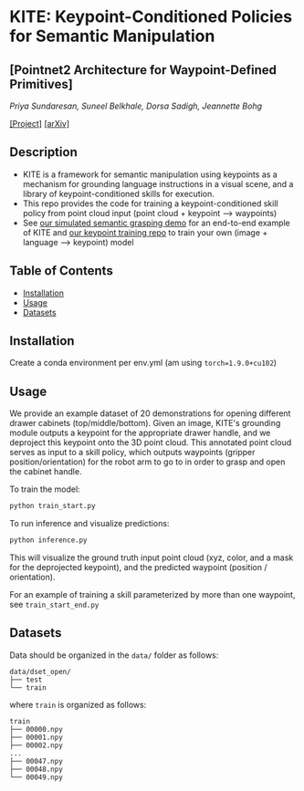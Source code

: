 # KITE: Keypoint-Conditioned Policies for Semantic Manipulation
## [Pointnet2 Architecture for Waypoint-Defined Primitives]

*Priya Sundaresan, Suneel Belkhale, Dorsa Sadigh, Jeannette Bohg*

[[Project]](http://tinyurl.com/kite-site)
[[arXiv]](https://arxiv.org/abs/2306.16605)

## Description
* KITE is a framework for semantic manipulation using keypoints as a mechanism for grounding language instructions in a visual scene, and a library of keypoint-conditioned skills for execution.
* This repo provides the code for training a keypoint-conditioned skill policy from point cloud input (point cloud + keypoint --> waypoints)
* See [our simulated semantic grasping demo](https://github.com/priyasundaresan/kite_semantic_grasping.git) for an end-to-end example of KITE and [our keypoint training repo](https://github.com/priyasundaresan/kite_keypoint_training.git) to train your own (image + language --> keypoint) model

## Table of Contents
- [Installation](#installation)
- [Usage](#usage)
- [Datasets](#datasets)

## Installation

Create a conda environment per env.yml (am using `torch=1.9.0+cu102`)

## Usage

We provide an example dataset of 20 demonstrations for opening different drawer cabinets (top/middle/bottom). Given an image, KITE's grounding module outputs a keypoint for the appropriate drawer handle, and we deproject this keypoint onto the 3D point cloud. This annotated point cloud serves as input to a skill policy, which outputs waypoints (gripper position/orientation) for the robot arm to go to in order to grasp and open the cabinet handle. 

To train the model:
```python
python train_start.py
```

To run inference and visualize predictions:
```python
python inference.py
```

This will visualize the ground truth input point cloud (xyz, color, and a mask for the deprojected keypoint), and the predicted waypoint (position / orientation).

For an example of training a skill parameterized by more than one waypoint, see `train_start_end.py`

## Datasets
Data should be organized in the `data/` folder as follows:

```
data/dset_open/
├── test
└── train
```

where `train` is organized as follows:
```
train
├── 00000.npy
├── 00001.npy
├── 00002.npy
...
├── 00047.npy
├── 00048.npy
└── 00049.npy
```
